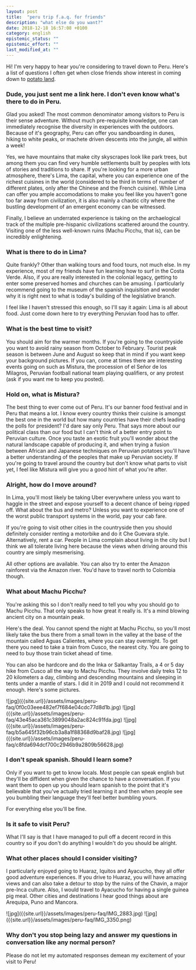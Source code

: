 ```yaml
---
layout: post
title:  "peru trip f.a.q. for friends"
description: "what else do you want?"
date: 2018-12-18 16:57:08 +0100
category: english
epistemic_status: ""
epistemic_effort: ""
last_modified_at: ""
---
```


Hi! I'm very happy to hear you're considering to travel down to Peru. Here's a list of questions I often get when close friends show interest in coming down to [potato land](https://www.livinginperu.com/opinion-piece-potatoland/).

### Dude, you just sent me a link here. I don't even know what's there to do in Peru.

Glad you asked! The most common denominator among visitors to Peru is their sense adventure. Without much pre-requisite knowledge, one can immediately recognise the diversity in experiences with the outdoors. Because of it's geography, Peru can offer you sandboarding in dunes, hiking to white peaks, or machete driven descents into the jungle, all within a week!

Yes, we have mountains that make city skyscrapes look like park trees, but among them you can find very humble settlements built by peoples with lots of stories and traditions to share. If you're looking for a more urban atmosphere, there's Lima, the capital, where you can experience one of the richest cuisines in the world (considered to be third in terms of number of different plates, only after the Chinese and the French cuisine). While Lima can offer you ample accomodations to make you feel like you haven't gone too far away from civilization, it is also mainly a chaotic city where the bustling development of an emergent economy can be witnessed.

Finally, I believe an underrated experience is taking on the archaelogical track of the multiple pre-hispanic civilizations scattered around the country. Visiting one of the less well-known ruins (Machu Picchu, that is), can be incredibly enlightening.

### What is there to do in Lima?

Quite frankly? Other than walking tours and food tours, not much else. In my experience, most of my friends have fun learning how to surf in the Costa Verde. Also, if you are really interested in the colonial legacy, getting to enter some preserved homes and churches can be amusing. I particularly recommend going to the museum of the spanish inquisition and wonder why it is right next to what is today's building of the legislative branch.

I feel like I haven't stressed this enough, so I'll say it again: Lima is all about food. Just come down here to try everything Peruvian food has to offer.

### What is the best time to visit?

You should aim for the warmer months. If you're going to the countryside you want to avoid rainy season from October to February. Tourist peak season is between June and August so keep that in mind if you want keep your background pictures. If you can, come at times there are interesting events going on such as Mistura, the procession of el Señor de los Milagros, Peruvian football national team playing qualifiers, or any protest (ask if you want me to keep you posted).

### Hold on, what is Mistura?

The best thing to ever come out of Peru. It's our banner food festival and in Peru that means a lot. I know every country thinks their cuisine is amongst the best one in the world but how many countries have their chefs leading the polls for president? I'd dare say only Peru. That says more about our political class than our food but I can't think of a better entry point to Peruvian culture. Once you taste an exotic fruit you'll wonder about the natural landscape capable of producing it, and when trying a fusion between African and Japanese techniques on Peruvian potatoes you'll have a better understanding of the peoples that make up Peruvian society. If you're going to travel around the country but don't know what parts to visit yet, I feel like Mistura will give you a good hint of what you're after.

### Alright, how do I move around?

In Lima, you'll most likely be taking Uber everywhere unless you want to haggle in the street and expose yourself to a decent chance of being ripped off. What about the bus and metro? Unless you want to experience one of the worst public transport systems in the world, pay your cab fare.

If you're going to visit other cities in the countryside then you should definitely consider renting a motorbike and do it Che Guevara style. Alternatively, rent a car. People in Lima complain about living in the city but I think we all tolerate living here because the views when driving around this country are simply mesmerising. 

All other options are available. You can also try to enter the Amazon rainforest via the Amazon river. You'd have to travel north to Colombia though.

### What about Machu Picchu?

You're asking this so I don't really need to tell you why you should go to Machu Picchu. That only speaks to how great it really is. It's a mind blowing ancient city on a mountain peak.

Here's the deal. You cannot spend the night at Machu Picchu, so you'll most likely take the bus there from a small town in the valley at the base of the mountain called Aguas Calientes, where you can stay overnight. To get there you need to take a train from Cusco, the nearest city. You are going to need to buy those train ticket ahead of time. 

You can also be hardcore and do the Inka or Salkantay Trails, a 4 or 5 day hike from Cusco all the way to Machu Picchu. They involve daily treks 12 to 20 kilometers a day, climbing and descending mountains and sleeping in tents under a mantle of stars. I did it in 2019 and I could not recommend it enough. Here's some pictures.

<span id="grid22">
![jpg]({{site.url}}/assets/images/peru-faq/0f0c03eee482ef7f684e04cdc77d8d1b.jpg)
![jpg]({{site.url}}/assets/images/peru-faq/43e45aca361c3899048a2ac824c91fda.jpg)
![jpg]({{site.url}}/assets/images/peru-faq/b5a645f32b96cb3a8a1f88368d9baf28.jpg)
![jpg]({{site.url}}/assets/images/peru-faq/c8fda694dcf700c2946b9a2809b56628.jpg)
</span>

### I don't speak spanish. Should I learn some?

Only if you want to get to know locals. Most people can speak english but they'll be diffident when given the chance to have a conversation. If you want them to open up you should learn spanish to the point that it's believable that you've actually tried learning it and then when people see you bumbling their language they'll feel better bumbling yours.

For everything else you'll be fine.

### Is it safe to visit Peru?

What I'll say is that I have managed to pull off a decent record in this country so if you don't do anything I wouldn't do you should be alright.

### What other places should I consider visiting?

I particularly enjoyed going to Huaraz, Iquitos and Ayacucho, they all offer good adventure experiences. If you drive to Huaraz, you will have amazing views and can also take a detour to stop by the ruins of the Chavin, a major pre-Inca culture. Also, I would travel to Ayacucho for having a single guinea pig meal. Other cities and destinations I hear good things about are Arequipa, Puno and Mancora.

<span id="grid22">
![jpg]({{site.url}}/assets/images/peru-faq/IMG_2883.jpg)
![jpg]({{site.url}}/assets/images/peru-faq/IMG_3350.png)
</span>

### Why don't you stop being lazy and answer my questions in conversation like any normal person?

Please do not let my automated responses demean my excitement of your visit to Peru!
